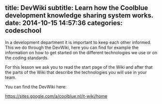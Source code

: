 title: DevWiki
subtitle: Learn how the Coolblue development knowledge sharing system works.
date: 2014-10-15 14:57:36
categories: codeschool
---
In a development department it is important to keep each other informed. This we do through the DevWiki, here you can find for example the information on how to get started on the different technologies we use or on the coding standards.

For this lesson we ask you to read the start page of the Wiki and after that the parts of the Wiki that describe the technologies you will use in your team.

You can find the DevWiki here:

https://sites.google.com/a/coolblue.nl/it-wiki/home
